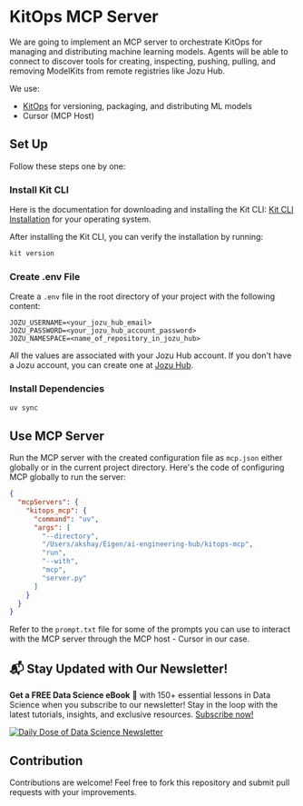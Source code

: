 # KitOps MCP Server

We are going to implement an MCP server to orchestrate KitOps for managing and distributing machine learning models. Agents will be able to connect to discover tools for creating, inspecting, pushing, pulling, and removing ModelKits from remote registries like Jozu Hub.

We use:

- [KitOps](https://kitops.org/) for versioning, packaging, and distributing ML models
- Cursor (MCP Host)

## Set Up

Follow these steps one by one:

### Install Kit CLI

Here is the documentation for downloading and installing the Kit CLI: [Kit CLI Installation](https://kitops.org/docs/cli/installation/) for your operating system.

After installing the Kit CLI, you can verify the installation by running:

```bash
kit version
```

### Create .env File

Create a `.env` file in the root directory of your project with the following content:

```env
JOZU_USERNAME=<your_jozu_hub_email>
JOZU_PASSWORD=<your_jozu_hub_account_password>
JOZU_NAMESPACE=<name_of_repository_in_jozu_hub>
```

All the values are associated with your Jozu Hub account. If you don't have a Jozu account, you can create one at [Jozu Hub](https://jozu.ml/).

### Install Dependencies

```bash
uv sync
```

## Use MCP Server

Run the MCP server with the created configuration file as `mcp.json` either globally or in the current project directory. Here's the code of configuring MCP globally to run the server:

```json
{
  "mcpServers": {
    "kitops_mcp": {
      "command": "uv",
      "args": [
        "--directory",
        "/Users/akshay/Eigen/ai-engineering-hub/kitops-mcp",
        "run",
        "--with",
        "mcp",
        "server.py"
      ]
    }
  }
}
```

Refer to the `prompt.txt` file for some of the prompts you can use to interact with the MCP server through the MCP host - Cursor in our case.

## 📬 Stay Updated with Our Newsletter!

**Get a FREE Data Science eBook** 📖 with 150+ essential lessons in Data Science when you subscribe to our newsletter! Stay in the loop with the latest tutorials, insights, and exclusive resources. [Subscribe now!](https://join.dailydoseofds.com)

[![Daily Dose of Data Science Newsletter](https://github.com/patchy631/ai-engineering/blob/main/resources/join_ddods.png)](https://join.dailydoseofds.com)

## Contribution

Contributions are welcome! Feel free to fork this repository and submit pull requests with your improvements.
